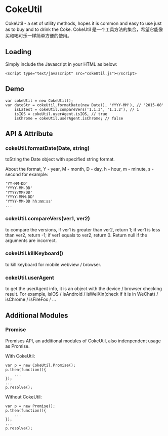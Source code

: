 # CokeUtil
CokeUtil - a set of utility methods, hopes it is common and easy to use just as to buy and to drink the Coke. CokeUtil 是一个工具方法的集合，希望它能像买和喝可乐一样简单方便的使用。

## Loading
Simply include the Javascript in your HTML as below:

    <script type="text/javascript" src="cokeUtil.js"></script>


## Demo

    var cokeUtil = new CokeUtil(); 
    var dateStr = cokeUtil.formatDate(new Date(), 'YYYY-MM'), // '2015-08' 
        isLatest = cokeUtil.compareVers('1.1.3', '1.1.2'), // 1 
        isIOS = cokeUtil.userAgent.isIOS, // true 
        isChrome = cokeUtil.userAgent.isChrome; // false 


## API & Attribute

### cokeUtil.formatDate(Date, string)
toString the Date object with specified string format.

About the format, 
Y - year, M - month, D - day, h - hour, m - minute, s - second
for example:

    'YY-MM-DD'
    'YYYY-MM-DD'
    'YYYY/MM/DD'
    'YYYY-MMM-DD'
    'YYYY-MM-DD hh:mm:ss'
    ...

### cokeUtil.compareVers(ver1, ver2)
to compare the versions, 
if ver1 is greater than ver2, return 1;
if ver1 is less than ver2, return -1;
if ver1 equals to ver2, return 0.
Return null if the arguments are incorrect.

### cokeUtil.killKeyboard()
to kill keyboard for mobile webview / browser.

### cokeUtil.userAgent
to get the userAgent info, it is an object with the device / browser checking result.
For example, isIOS / isAndroid / isWeiXin(check if it is in WeChat) / isChrome / isFireFox / ...


## Additional Modules

### Promise
Promises API, an additional modules of CokeUtil, also indenpendent usage as Promise.

With CokeUtil:

    var p = new CokeUtil.Promise();
    p.then(function(){
        ...
    });
    ...
    p.resolve();
    
Without CokeUtil:

    var p = new Promise();
    p.then(function(){
        ...
    });
    ...
    p.resolve();
